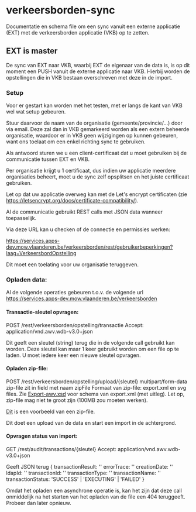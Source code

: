 # verkeersborden-sync
Documentatie en schema file om een sync vanuit een externe applicatie (EXT) met de verkeersborden applicatie (VKB) op te zetten.

## EXT is master
De sync van EXT naar VKB, waarbij EXT de eigenaar van de data is, is op dit moment een PUSH vanuit de externe applicatie naar VKB.
Hierbij worden de opstellingen die in VKB bestaan overschreven met deze in de import. 

### Setup
Voor er gestart kan worden met het testen, met er langs de kant van VKB wel wat setup gebeuren.

Stuur daarvoor de naam van de organisatie (gemeente/provincie/...) door via email. Deze zal dan in VKB gemarkeerd worden als een extern beheerde organisatie, waardoor er in VKB geen wijzigingen op kunnen gebeuren, want ons toelaat om een enkel richting sync te gebruiken.

Als antwoord sturen we u een client-certificaat dat u moet gebruiken bij de communicatie tussen EXT en VKB.

Per organisatie krijgt u 1 certificaat, dus indien uw applicatie meerdere organisaties beheert, moet u de sync zelf opsplitsen en het juiste certificaat gebruiken.

Let op dat uw applicatie overweg kan met de Let's encrypt certificaten (zie https://letsencrypt.org/docs/certificate-compatibility/).

Al de communicatie gebruikt REST calls met JSON data wanneer toepasselijk.

Via deze URL kan u checken of de connectie en permissies werken:

https://services.apps-dev.mow.vlaanderen.be/verkeersborden/rest/gebruikerbeperkingen?laag=VerkeersbordOpstelling

Dit moet een toelating voor uw organisatie teruggeven.

### Opladen data:

Al de volgende operaties gebeuren t.o.v. de volgende url https://services.apps-dev.mow.vlaanderen.be/verkeersborden

#### Transactie-sleutel opvragen:

POST /rest/verkeersborden/opstelling/transactie 
Accept: application/vnd.awv.wdb-v3.0+json

Dit geeft een sleutel (string) terug die in de volgende call gebruikt kan worden. Deze sleutel kan maar 1 keer gebruikt worden om een file op te laden. U moet iedere keer een nieuwe sleutel opvragen.

#### Opladen zip-file:

POST /rest/verkeersborden/opstelling/upload/{sleutel}
multipart/form-data
zip-file zit in field met naam zipFile
Formaat van zip-file: export.xml en svg files. Zie [Export-awv.xsd](Export-awv.xsd) voor schema van export.xml (met uitleg). 
Let op, zip-file mag niet te groot zijn (100MB zou moeten werken).

[Dit](verkeersborden.zip) is een voorbeeld van een zip-file.

Dit doet een upload van de data en start een import in de achtergrond.

#### Opvragen status van import:

GET /rest/audit/transactions/{sleutel}
Accept: application/vnd.awv.wdb-v3.0+json

Geeft JSON terug
{
    transactionResult: ''
    errorTrace: ''
    creationDate: ''
    ldapId: ''
    transactionId: ''
    transactionType: ''
    transactionName: ''
    transactionStatus: 'SUCCESS' | 'EXECUTING' | 'FAILED'
}

Omdat het opladen een asynchrone operatie is, kan het zijn dat deze call onmiddelijk na het starten van het opladen van de file een 404 teruggeeft. Probeer dan later opnieuw.



